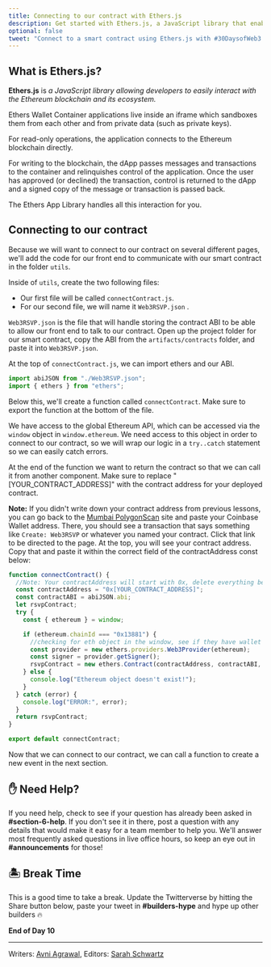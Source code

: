 ```yaml
---
title: Connecting to our contract with Ethers.js
description: Get started with Ethers.js, a JavaScript library that enables you to interact with Ethereum.
optional: false
tweet: "Connect to a smart contract using Ethers.js with #30DaysofWeb3 @womenbuildweb3 💥"
---
```


## What is Ethers.js?

**Ethers.js** is _a JavaScript library allowing developers to easily interact with the Ethereum blockchain and its ecosystem._

Ethers Wallet Container applications live inside an iframe which sandboxes them from each other and from private data (such as private keys).

For read-only operations, the application connects to the Ethereum blockchain directly.

For writing to the blockchain, the dApp passes messages and transactions to the container and relinquishes control of the application. Once the user has approved (or declined) the transaction, control is returned to the dApp and a signed copy of the message or transaction is passed back.

The Ethers App Library handles all this interaction for you.

## Connecting to our contract

Because we will want to connect to our contract on several different pages, we'll add the code for our front end to communicate with our smart contract in the folder `utils`.

Inside of `utils`, create the two following files:

- Our first file will be called `connectContract.js`.
- For our second file, we will name it `Web3RSVP.json` .

`Web3RSVP.json` is the file that will handle storing the contract ABI to be able to allow our front end to talk to our contract. Open up the project folder for our smart contract, copy the ABI from the `artifacts/contracts` folder, and paste it into `Web3RSVP.json`.

At the top of `connectContract.js`, we can import ethers and our ABI.

```javascript
import abiJSON from "./Web3RSVP.json";
import { ethers } from "ethers";
```

Below this, we'll create a function called `connectContract`. Make sure to export the function at the bottom of the file.

We have access to the global Ethereum API, which can be accessed via the `window` object in `window.ethereum`. We need access to this object in order to connect to our contract, so we will wrap our logic in a `try..catch` statement so we can easily catch errors.

At the end of the function we want to return the contract so that we can call it from another component. Make sure to replace "[YOUR_CONTRACT_ADDRESS]" with the contract address for your deployed contract.

**Note:** If you didn't write down your contract address from previous lessons, you can go back to the [Mumbai PolygonScan](https://mumbai.polygonscan.com/) site and paste your Coinbase Wallet address. There, you should see a transaction that says something like `Create: Web3RSVP` or whatever you named your contract. Click that link to be directed to the page. At the top, you will see your contract address. Copy that and paste it within the correct field of the contractAddress const below:

```javascript
function connectContract() {
  //Note: Your contractAddress will start with 0x, delete everything between the quotes and paste your contract address.
  const contractAddress = "0x[YOUR_CONTRACT_ADDRESS]";
  const contractABI = abiJSON.abi;
  let rsvpContract;
  try {
    const { ethereum } = window;

    if (ethereum.chainId === "0x13881") {
      //checking for eth object in the window, see if they have wallet connected to Polygon Mumbai network
      const provider = new ethers.providers.Web3Provider(ethereum);
      const signer = provider.getSigner();
      rsvpContract = new ethers.Contract(contractAddress, contractABI, signer); // instantiating new connection to the contract
    } else {
      console.log("Ethereum object doesn't exist!");
    }
  } catch (error) {
    console.log("ERROR:", error);
  }
  return rsvpContract;
}

export default connectContract;
```

Now that we can connect to our contract, we can call a function to create a new event in the next section.

## ✋ Need Help?

If you need help, check to see if your question has already been asked in **#section-6-help**. If you don't see it in there, post a question with any details that would make it easy for a team member to help you. We'll answer most frequently asked questions in live office hours, so keep an eye out in **#announcements** for those!

## 🏝 Break Time

This is a good time to take a break. Update the Twitterverse by hitting the Share button below, paste your tweet in **#builders-hype** and hype up other builders 🔥

**End of Day 10**

---

Writers: [Avni Agrawal](https://twitter.com/AvniAgrawal1802),
Editors: [Sarah Schwartz](https://twitter.com/schwartzswartz)
